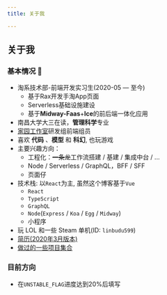 ```yaml
---
title: 关于我

---
```


## 关于我

### 基本情况 🤖

- 淘系技术部-前端开发实习生(2020-05 — 至今)
  - 基于Rax开发手淘App页面
  - Serverless基础设施建设
  - 基于**Midway-Faas**+**Ice**的前后端一体化应用
- 南昌大学大三在读，**管理科学**专业
- [家园工作室](https://team.ncuos.com/)研发组前端组员
- 喜欢 **代码** 、**模型** 和 **科幻**, 也玩游戏
- 主要兴趣方向：
  - 工程化：~~一条龙~~工作流搭建 / 基建 / 集成中台 / ...
  - Node / Serverless / GraphQL，BFF / SFF
  - 页面仔
- 技术栈: 以`React`为主, 虽然这个博客基于`Vue`
  - `React`
  - `TypeScript`
  - `GraphQL`
  - `Node`(`Express` / `Koa` / `Egg` / `Midway`)
  - 小程序
- 玩 LOL 和一些 Steam 单机(ID: `linbudu599`)
- [简历(2020年3月版本)](https://resume.linbudu.top)
- [做过的一些项目集合](https://github.com/linbudu599/Collections)

### 目前方向

- 在`UNSTABLE_FLAG`进度达到20%后填写

